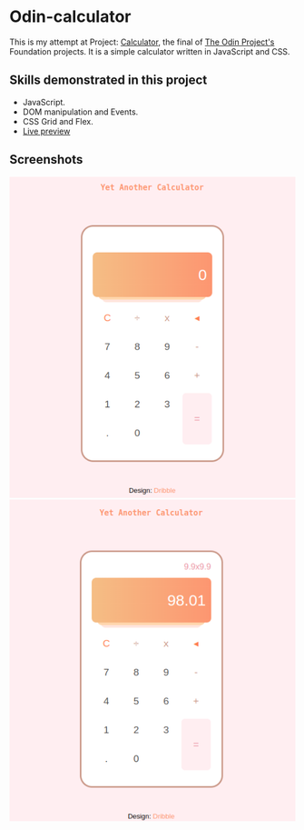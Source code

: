# Odin-calculator

This is my attempt at Project: [Calculator](https://www.theodinproject.com/lessons/foundations-calculator), the final of [The Odin Project's](https://www.theodinproject.com/) Foundation projects. It is a simple calculator written in JavaScript and CSS.

## Skills demonstrated in this project

*  JavaScript.
*  DOM manipulation and Events.
*  CSS Grid and Flex.
* [Live preview](https://nonines.github.io/Odin-calculator/)

## Screenshots
![](./images/scr-1.png)
![](./images/scr-2.png)
